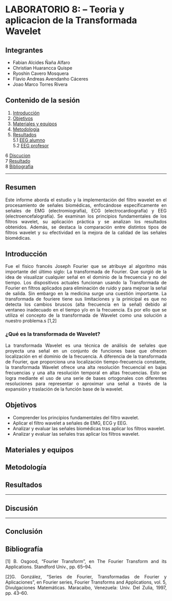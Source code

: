 # LABORATORIO 8: – Teoria y aplicacion de la Transformada Wavelet
## Integrantes
- Fabian Alcides Ñaña Alfaro
- Christian Huarancca Quispe
- Ryoshin Cavero Mosquera
- Flavio Andreas Avendanho Cáceres
- Joao Marco Torres Rivera

## Contenido de la sesión

1. [Introducción](#id1)
2. [Objetivos](#id2)
3. [Materiales y equipos](#id3)
4. [Metodologia](#id4)
5. [Resultados](#id5)  
   5.1 [EEG alumno](#id6)  
   5.2 [EEG profesor](#id7)
   
6 [Discucion](#id8)  
7 [Resultado](#id9)  
8 [Bibliografia](#id10)
***

<p style="text-align: justify;">  

## Resumen 

<p style="text-align: justify;"> 
Este informe aborda el estudio y la implementación del filtro wavelet en el procesamiento de señales biomédicas, 
enfocándose específicamente en señales de EMG (electromiografía), ECG (electrocardiografía) y EEG 
(electroencefalografía). Se examinan los principios fundamentales de los filtros wavelet, su aplicación práctica 
y se analizan los resultados obtenidos. Además, se destaca la comparación entre distintos tipos de filtros wavelet 
y su efectividad en la mejora de la calidad de las señales biomédicas.

## Introducción <a name="id1"></a>
<p style="text-align: justify;"> 
   Fue el físico francés Joseph Fourier que se atribuye al algoritmo más importante del último siglo: La transformada de Fourier. Que surgió de la idea de visualizar cualquier señal en el dominio de la frecuencia y no del tiempo. Los dispositivos actuales funcionan usando la Transformada de Fourier en filtros aplicados para eliminación de ruido y para mejroar la señal de salida. Sin embargo en la medicina surge una cuestión importante. La transformada de fouriere tiene sus limitaciones y la prinicipal es que no detecta los cambios bruscos (alta frecuencia en la señal) debido al ventaneo inadecuado en el tiempo y/o en la frecuencia. Es por ello que se utiliza el concepto de la transformada de Wavelet como una solución a nuestro problema.s [1,2]

   ### ¿Qué es la transformada de Wavelet?   
   <p style="text-align: justify;"> 
   La transformada Wavelet es una técnica de análisis de señales que proyecta una señal en un conjunto de funciones 
   base que ofrecen localización en el dominio de la frecuencia. A diferencia de la transformada de Fourier, que 
   proporciona una localización tiempo-frecuencia constante, la transformada Wavelet ofrece una alta resolución 
   frecuencial en bajas frecuencias y una alta resolución temporal en altas frecuencias. Esto se logra mediante 
   el uso de una serie de bases ortogonales con diferentes resoluciones para representar o aproximar una señal a 
   través de la expansión y traslación de la función base de la wavelet.
 
## Objetivos <a name="id2"></a>
* Comprender los principios fundamentales del filtro wavelet.
* Aplicar el filtro wavelet a señales de EMG, ECG y EEG.
* Analizar y evaluar las señales biomédicas tras aplicar los filtros wavelet.
* Analizar y evaluar las señales tras aplicar los filtros wavelet.

## Materiales y equipos <a name="id3"></a>


## Metodología <a name="id4"></a>


## Resultados <a name="id5"></a>
***


<div align="justify">

## Discusión <a name="id8"></a>
***


## Conclusión <a name="id9"></a>



## Bibliografía<a name="id10"></a>

[1] B. Osgood, “Fourier Transform”, en The Fourier Transform and its Applications. Standford Univ., pp. 65–94.

[2]G. González, “Series de Fourier, Transformadas de Fourier y Aplicaciones”, en Fourier series, Fourier Transforms and Applications, vol. 5, Divulgaciones Matemáticas. Maracaibo, Venezuela: Univ. Del Zulia, 1997, pp. 43–60.

